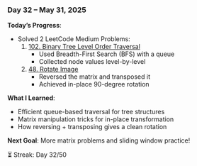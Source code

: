 ### Day 32 – May 31, 2025

**Today’s Progress**:
- Solved 2 LeetCode Medium Problems:
  1. [102. Binary Tree Level Order Traversal](https://leetcode.com/problems/binary-tree-level-order-traversal/)
     - Used Breadth-First Search (BFS) with a queue
     - Collected node values level-by-level
  2. [48. Rotate Image](https://leetcode.com/problems/rotate-image/)
     - Reversed the matrix and transposed it
     - Achieved in-place 90-degree rotation

**What I Learned**:
- Efficient queue-based traversal for tree structures
- Matrix manipulation tricks for in-place transformation
- How reversing + transposing gives a clean rotation

**Next Goal**: More matrix problems and sliding window practice!

⏳ Streak: Day 32/50
